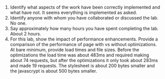 1.  Identify what aspects of the work have been correctly implemented and what have not.
    It seems everything is implemented as asked.
2.  Identify anyone with whom you have collaborated or discussed the lab.
    No one.
3.  Say approximately how many hours you have spent completing the lab.
    About 2 hours.
4.  For this lab, show the impact of performance enhancements. Provide a comparison of the performance of page with vs without optimizations. At bare minimum, provide load times and file sizes.
    Before the optimizations the load time was about 483ms and required making about 74 requests, but after the optimizations it only took about 283ms and made 19 requests.  The stylesheet is about 200 bytes smaller and the javascrypt is about 500 bytes smaller.
